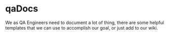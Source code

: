# qaDocs
We as QA Engineers need to document a lot of thing, there are some helpful templates that we can use to accomplish our goal, or just add to our wiki.
